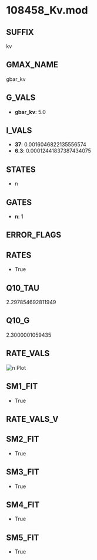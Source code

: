 # 108458_Kv.mod

## SUFFIX

kv

## GMAX_NAME

gbar_kv

## G_VALS

- **gbar_kv**: 5.0

## I_VALS

- **37**: 0.0016046822135556574
- **6.3**: 0.00012441837387434075

## STATES

- n

## GATES

- **n**: 1

## ERROR_FLAGS


## RATES

- True

## Q10_TAU

2.297854692811949

## Q10_G

2.3000001059435

## RATE_VALS

![n Plot](/Users/pbozelos/Dropbox/icg-Chai-Panos/supermodels/output_markdown_files/K/108458_Kv.mod/images/n.png)

## SM1_FIT

- True

## RATE_VALS_V

## SM2_FIT

- True

## SM3_FIT

- True

## SM4_FIT

- True

## SM5_FIT

- True

